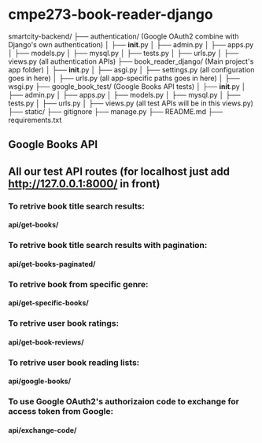 # cmpe273-book-reader-django
smartcity-backend/
├── authentication/ (Google OAuth2 combine with Django's own authentication)
│   ├── __init__.py
│   ├── admin.py
│   ├── apps.py
│   ├── models.py
│   ├── mysql.py
│   ├── tests.py
│   ├── urls.py
│   ├── views.py  (all authentication APIs)
├── book_reader_django/ (Main project's app folder)
│   ├── __init__.py
│   ├── asgi.py
│   ├── settings.py  (all configuration goes in here)
│   ├── urls.py  (all app-specific paths goes in here)
│   ├── wsgi.py
├── google_book_test/  (Google Books API tests)
│   ├── __init__.py
│   ├── admin.py
│   ├── apps.py
│   ├── models.py
│   ├── mysql.py
│   ├── tests.py
│   ├── urls.py
│   ├── views.py  (all test APIs will be in this views.py)
├── static/
├── gitignore
├── manage.py
├── README.md
├── requirements.txt
## Google Books API
### 

## All our test API routes (for localhost just add http://127.0.0.1:8000/ in front)
### To retrive book title search results:
#### api/get-books/ 
### To retrive book title search results with pagination: 
#### api/get-books-paginated/
### To retrive book from specific genre: 
#### api/get-specific-books/
### To retrive user book ratings:
#### api/get-book-reviews/
### To retrive user book reading lists:
#### api/google-books/
### To use Google OAuth2's authorizaion code to exchange for access token from Google:
#### api/exchange-code/